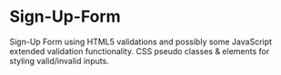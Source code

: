 # Sign-Up-Form
Sign-Up Form using HTML5 validations and possibly some JavaScript extended validation functionality. CSS pseudo classes &amp; elements for styling valid/invalid inputs.
